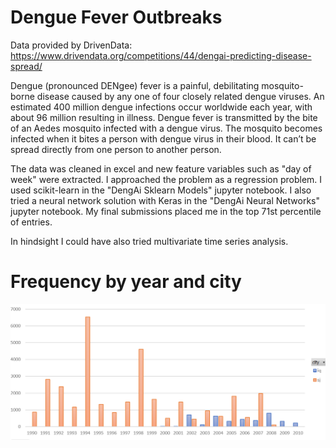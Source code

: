 # Dengue Fever Outbreaks

Data provided by DrivenData: https://www.drivendata.org/competitions/44/dengai-predicting-disease-spread/

Dengue (pronounced DENgee) fever is a painful, debilitating mosquito-borne disease caused by any one of four closely related dengue viruses. An estimated 400 million dengue infections occur worldwide each year, with about 96 million resulting in illness. Dengue fever is transmitted by the bite of an Aedes mosquito infected with a dengue virus. The mosquito becomes infected when it bites a person with dengue virus in their blood. It can’t be spread directly from one person to another person.

The data was cleaned in excel and new feature variables such as "day of week" were extracted. I approached the problem as a regression problem. I used scikit-learn in the "DengAi Sklearn Models" jupyter notebook. I also tried a neural network solution with Keras in the "DengAi Neural Networks" jupyter notebook. My final submissions placed me in the top 71st percentile of entries.

In hindsight I could have also tried multivariate time series analysis.

# Frequency by year and city
![Image of framework](https://github.com/jackapbutler/Dengue-Fever-Outbreaks/blob/master/frequency.PNG)

